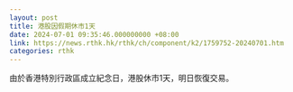 ```yaml
---
layout: post
title: 港股因假期休市1天
date: 2024-07-01 09:35:46.000000000 +08:00
link: https://news.rthk.hk/rthk/ch/component/k2/1759752-20240701.htm
categories: rthk
---
```


由於香港特別行政區成立紀念日，港股休市1天，明日恢復交易。
